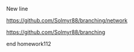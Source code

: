 New line

https://github.com/Solmyr88/branching/network

https://github.com/Solmyr88/branching

end homework112